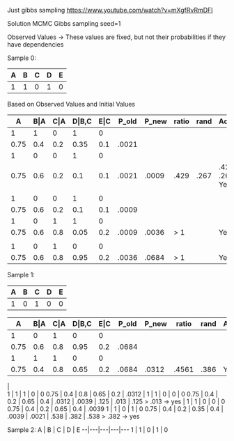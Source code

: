 Just gibbs sampling
https://www.youtube.com/watch?v=mXgfRvRmDFI

Solution MCMC Gibbs sampling seed=1

Observed Values -> These values are fixed, but not their probabilities if they have dependencies

Sample 0:

A | B | C | D | E
--|---|---|---|---
1 | 1 | 0 | 1 | 0

Based on Observed Values and Initial Values

A | B\|A | C\|A | D\|B,C | E\|C | P_old | P_new | ratio | rand | Accepted?
--|------|------|--------|------|-------|-------|-------|------|----------
1 | 1 | 0 | 1 | 0 
0.75 | 0.4 | 0.2 | 0.35 | 0.1 | .0021
1 | 0 | 0 | 1 | 0 
0.75 | 0.6 | 0.2 | 0.1 | 0.1 | .0021 | .0009 | .429 | .267 | .429 \> .267 \-> Yes
 | | | | | | | | | 
1 | 0 | 0 | 1 | 0 
0.75 | 0.6 | 0.2 | 0.1 | 0.1 | .0009
1 | 0 | 1 | 1 | 0 
0.75 | 0.6 | 0.8 | 0.05 | 0.2 | .0009 | .0036 | \> 1 | | Yes
 | | | | | | | | | 
1 | 0 | 1 | 0 | 0
0.75 | 0.6 | 0.8 | 0.95 | 0.2 | .0036 | .0684 | \> 1 | | Yes

Sample 1:

A | B | C | D | E
--|---|---|---|---
1 | 0 | 1 | 0 | 0

A | B\|A | C\|A | D\|B,C | E\|C | P_old | P_new | ratio | rand | Accepted?
--|------|------|--------|------|-------|-------|-------|------|----------
1 | 0 | 1 | 0 | 0
0.75 | 0.6 | 0.8 | 0.95 | 0.2 | .0684
1 | 1 | 1 | 0 | 0
0.75 | 0.4 | 0.8 | 0.65 | 0.2 | .0684 | .0312 | .4561 | .386 | Yes
|  
1 | 1 | 1 | 0 | 0
0.75 | 0.4 | 0.8 | 0.65 | 0.2 | .0312 |
1 | 1 | 0 | 0 | 0
0.75 | 0.4 | 0.2 | 0.65 | 0.4 | .0312 | .0039 | .125 | .013 | .125 \> .013 \-> yes
|
1 | 1 | 0 | 0 | 0
0.75 | 0.4 | 0.2 | 0.65 | 0.4 | .0039
1 | 1 | 0 | 1  | 0
0.75 | 0.4 | 0.2 | 0.35 | 0.4 | .0039 | .0021 | .538 | .382 | .538 \> .382 \-> yes

Sample 2:
A | B | C | D | E
--|---|---|---|---
1 | 1 | 0 | 1 | 0
